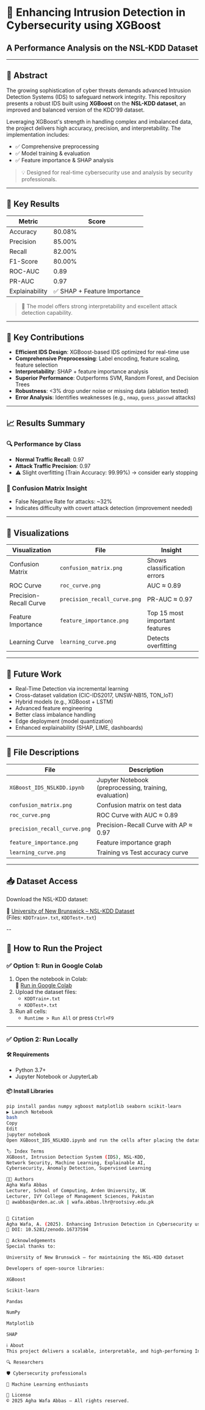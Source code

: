 # 🔐 Enhancing Intrusion Detection in Cybersecurity using XGBoost  
## A Performance Analysis on the NSL-KDD Dataset  


---

## 📌 Abstract

The growing sophistication of cyber threats demands advanced Intrusion Detection Systems (IDS) to safeguard network integrity. This repository presents a robust IDS built using **XGBoost** on the **NSL-KDD dataset**, an improved and balanced version of the KDD'99 dataset.

Leveraging XGBoost's strength in handling complex and imbalanced data, the project delivers high accuracy, precision, and interpretability. The implementation includes:

- ✅ Comprehensive preprocessing  
- ✅ Model training & evaluation  
- ✅ Feature importance & SHAP analysis  

> 💡 Designed for real-time cybersecurity use and analysis by security professionals.

---

## 🔑 Key Results

| **Metric**       | **Score**   |
|------------------|-------------|
| Accuracy         | 80.08%      |
| Precision        | 85.00%      |
| Recall           | 82.00%      |
| F1-Score         | 80.00%      |
| ROC-AUC          | 0.89        |
| PR-AUC           | 0.97        |
| Explainability   | ✅ SHAP + Feature Importance |

> 🧠 The model offers strong interpretability and excellent attack detection capability.

---

## 🧠 Key Contributions

- **Efficient IDS Design**: XGBoost-based IDS optimized for real-time use  
- **Comprehensive Preprocessing**: Label encoding, feature scaling, feature selection  
- **Interpretability**: SHAP + feature importance analysis  
- **Superior Performance**: Outperforms SVM, Random Forest, and Decision Trees  
- **Robustness**: <3% drop under noise or missing data (ablation tested)  
- **Error Analysis**: Identifies weaknesses (e.g., `nmap`, `guess_passwd` attacks)

---

## 📈 Results Summary

### 🔍 Performance by Class

- **Normal Traffic Recall**: 0.97  
- **Attack Traffic Precision**: 0.97  
- ⚠️ Slight overfitting (Train Accuracy: 99.99%) → consider early stopping

### 🧮 Confusion Matrix Insight

- False Negative Rate for attacks: ~32%  
- Indicates difficulty with covert attack detection (improvement needed)

---

## 🔬 Visualizations

| **Visualization**           | **File**                    | **Insight**                             |
|-----------------------------|-----------------------------|------------------------------------------|
| Confusion Matrix            | `confusion_matrix.png`      | Shows classification errors              |
| ROC Curve                   | `roc_curve.png`             | AUC ≈ 0.89                               |
| Precision-Recall Curve      | `precision_recall_curve.png`| PR-AUC ≈ 0.97                            |
| Feature Importance          | `feature_importance.png`    | Top 15 most important features           |
| Learning Curve              | `learning_curve.png`        | Detects overfitting                      |

---

## 🧪 Future Work

- Real-Time Detection via incremental learning  
- Cross-dataset validation (CIC-IDS2017, UNSW-NB15, TON_IoT)  
- Hybrid models (e.g., XGBoost + LSTM)  
- Advanced feature engineering  
- Better class imbalance handling  
- Edge deployment (model quantization)  
- Enhanced explainability (SHAP, LIME, dashboards)

---

## 📂 File Descriptions

| **File**                      | **Description**                                          |
|------------------------------|----------------------------------------------------------|
| `XGBoost_IDS_NSLKDD.ipynb`   | Jupyter Notebook (preprocessing, training, evaluation)   |
| `confusion_matrix.png`       | Confusion matrix on test data                            |
| `roc_curve.png`              | ROC Curve with AUC ≈ 0.89                                |
| `precision_recall_curve.png` | Precision-Recall Curve with AP ≈ 0.97                    |
| `feature_importance.png`     | Feature importance graph                                 |
| `learning_curve.png`         | Training vs Test accuracy curve                          |

---

## 📥 Dataset Access

Download the NSL-KDD dataset:

🔗 [University of New Brunswick – NSL-KDD Dataset](https://www.kaggle.com/datasets/hassan06/nslkdd)  
(Files: `KDDTrain+.txt`, `KDDTest+.txt`)

--

## 🚀 How to Run the Project

### ✅ Option 1: Run in Google Colab

1. Open the notebook in Colab:  
   🔗 [Run in Google Colab](https://colab.research.google.com/github/Aghawafaabbass/xgboost-intrusion-detection-nsl-kdd/blob/main/XGBoost_IDS_NSLKDD.ipynb)
2. Upload the dataset files:  
   - `KDDTrain+.txt`  
   - `KDDTest+.txt`  
3. Run all cells:  
   - `Runtime > Run All` or press `Ctrl+F9`

---

### ✅ Option 2: Run Locally

#### 🛠️ Requirements

- Python 3.7+  
- Jupyter Notebook or JupyterLab

#### 📦 Install Libraries

```bash
pip install pandas numpy xgboost matplotlib seaborn scikit-learn
▶️ Launch Notebook
bash
Copy
Edit
jupyter notebook
Open XGBoost_IDS_NSLKDD.ipynb and run the cells after placing the dataset files (KDDTrain+.txt, KDDTest+.txt) in the same directory.

🏷️ Index Terms
XGBoost, Intrusion Detection System (IDS), NSL-KDD,
Network Security, Machine Learning, Explainable AI,
Cybersecurity, Anomaly Detection, Supervised Learning

👨‍🏫 Authors
Agha Wafa Abbas
Lecturer, School of Computing, Arden University, UK
Lecturer, IVY College of Management Sciences, Pakistan
📧 awabbas@arden.ac.uk | wafa.abbas.lhr@rootsivy.edu.pk


📜 Citation
Agha Wafa, A. (2025). Enhancing Intrusion Detection in Cybersecurity using XGBoost: A Performance Analysis on the NSL-KDD Dataset (1.0). Zenodo.
🔗 DOI: 10.5281/zenodo.16737594

🙏 Acknowledgements
Special thanks to:

University of New Brunswick – for maintaining the NSL-KDD dataset

Developers of open-source libraries:

XGBoost

Scikit-learn

Pandas

NumPy

Matplotlib

SHAP

ℹ️ About
This project delivers a scalable, interpretable, and high-performing Intrusion Detection System using XGBoost on the NSL-KDD dataset. It is intended for:

🔍 Researchers

🛡️ Cybersecurity professionals

🤖 Machine Learning enthusiasts

📄 License
© 2025 Agha Wafa Abbas — All rights reserved.


